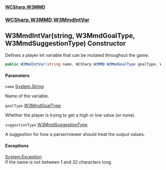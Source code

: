 #### [WCSharp.W3MMD](README.md 'README')
### [WCSharp.W3MMD](WCSharp.W3MMD.md 'WCSharp.W3MMD').[W3MmdIntVar](WCSharp.W3MMD.W3MmdIntVar.md 'WCSharp.W3MMD.W3MmdIntVar')

## W3MmdIntVar(string, W3MmdGoalType, W3MmdSuggestionType) Constructor

Defines a player int variable that can be mutated throughout the game.

```csharp
public W3MmdIntVar(string name, WCSharp.W3MMD.W3MmdGoalType goalType, WCSharp.W3MMD.W3MmdSuggestionType suggestionType);
```
#### Parameters

<a name='WCSharp.W3MMD.W3MmdIntVar.W3MmdIntVar(string,WCSharp.W3MMD.W3MmdGoalType,WCSharp.W3MMD.W3MmdSuggestionType).name'></a>

`name` [System.String](https://docs.microsoft.com/en-us/dotnet/api/System.String 'System.String')

Name of the variable.

<a name='WCSharp.W3MMD.W3MmdIntVar.W3MmdIntVar(string,WCSharp.W3MMD.W3MmdGoalType,WCSharp.W3MMD.W3MmdSuggestionType).goalType'></a>

`goalType` [W3MmdGoalType](WCSharp.W3MMD.W3MmdGoalType.md 'WCSharp.W3MMD.W3MmdGoalType')

Whether the player is trying to get a high or low value (or none).

<a name='WCSharp.W3MMD.W3MmdIntVar.W3MmdIntVar(string,WCSharp.W3MMD.W3MmdGoalType,WCSharp.W3MMD.W3MmdSuggestionType).suggestionType'></a>

`suggestionType` [W3MmdSuggestionType](WCSharp.W3MMD.W3MmdSuggestionType.md 'WCSharp.W3MMD.W3MmdSuggestionType')

A suggestion for how a parser/viewer should treat the output values.

#### Exceptions

[System.Exception](https://docs.microsoft.com/en-us/dotnet/api/System.Exception 'System.Exception')  
If the name is not between 1 and 32 characters long.